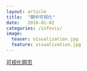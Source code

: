 ```yaml
---
layout: article
title:  "期中可视化"
date:   2018-01-02 
categories: /infovis/
image:
  teaser: visualization.jpg
  feature: visualization.jpg
---
```


[可视化网页]



[可视化网页]: https://github.com/jsyucker/jsyucker.github.io/blob/master/infovis/index.html